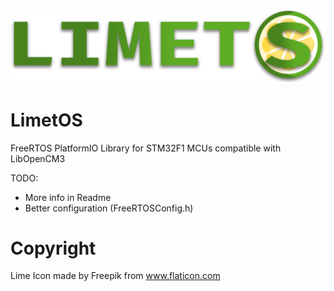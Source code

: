 ![](images/LimetOS_LOGO.png)

# LimetOS
FreeRTOS PlatformIO Library for STM32F1 MCUs compatible with LibOpenCM3 

TODO:
- More info in Readme
- Better configuration (FreeRTOSConfig.h)

# Copyright
Lime Icon made by Freepik from www.flaticon.com